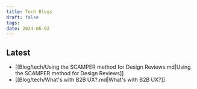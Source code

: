 ```yaml
---
title: Tech Blogs
draft: false
tags: 
date: 2024-06-02
---
```


## Latest

<!-- QueryToSerialize: list where contains(tags, "tech") and draft != true sort date desc limit 15 -->
<!-- SerializedQuery: list where contains(tags, "tech") and draft != true sort date desc limit 15 -->
- [[Blog/tech/Using the SCAMPER method for Design Reviews.md|Using the SCAMPER method for Design Reviews]]
- [[Blog/tech/What's with B2B UX?.md|What's with B2B UX?]]
<!-- SerializedQuery END -->

